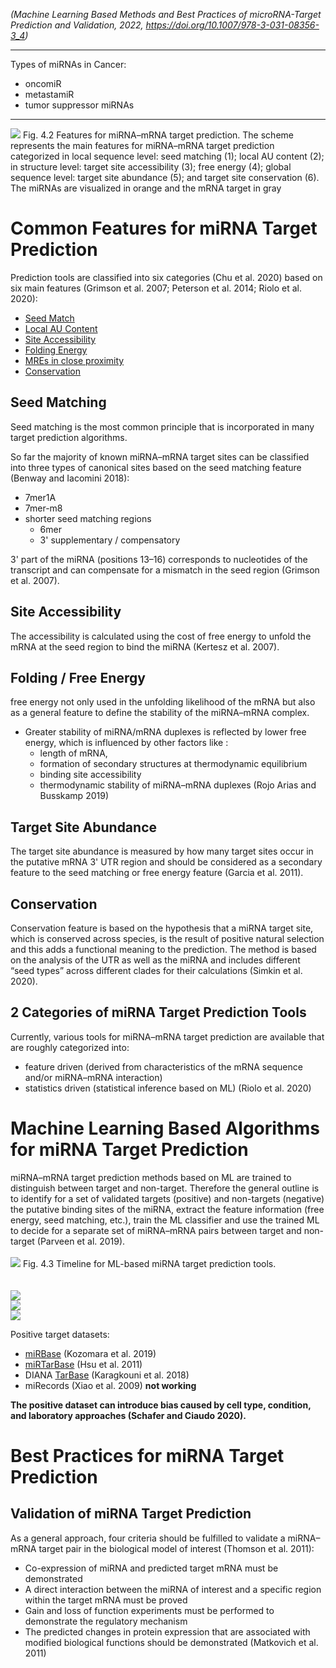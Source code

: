 *(Machine Learning Based Methods and Best Practices of microRNA-Target Prediction and Validation, 2022, https://doi.org/10.1007/978-3-031-08356-3_4)*

---

Types of miRNAs in Cancer:
- oncomiR
- metastamiR
- tumor suppressor miRNAs

---

![](../images/ml_based_1.png)
Fig. 4.2 Features for miRNA–mRNA target prediction. The scheme represents the main features
for miRNA–mRNA target prediction categorized in local sequence level: seed matching (1); local
AU content (2); in structure level: target site accessibility (3); free energy (4); global sequence level:
target site abundance (5); and target site conservation (6). The miRNAs are visualized in orange and
the mRNA target in gray

# Common Features for miRNA Target Prediction

Prediction tools are classified into six categories (Chu et al. 2020) based on six main features (Grimson et al. 2007; Peterson et al. 2014; Riolo et al. 2020):

- [Seed Match](../Feature%20Columns/Seed%20Match.md)
- [Local AU Content](../Feature%20Columns/Local%20AU%20Content.md)
- [Site Accessibility](../Feature%20Columns/Site%20Accessibility.md)
- [Folding Energy](../Feature%20Columns/Folding%20Energy.md)
- [MREs in close proximity](../Feature%20Columns/MREs%20in%20close%20proximity.md)
- [Conservation](../Feature%20Columns/Conservation.md)

## Seed Matching

Seed matching is the most common principle that is incorporated in many target prediction algorithms.

So far the majority of known miRNA–mRNA target sites can be classified into three types of canonical sites based on the seed matching feature (Benway and Iacomini 2018):
- 7mer1A
- 7mer-m8
- shorter seed matching regions
	- 6mer
	- 3' supplementary / compensatory

3' part of the miRNA (positions 13–16) corresponds to nucleotides of the transcript and can
compensate for a mismatch in the seed region (Grimson et al. 2007).

## Site Accessibility

The accessibility is calculated using the cost of free energy to unfold the mRNA at the seed region to bind the miRNA (Kertesz et al. 2007).

## Folding / Free Energy

free energy not only used in the unfolding likelihood of the mRNA but also as a general feature to define the stability of the miRNA–mRNA complex.
- Greater stability of miRNA/mRNA duplexes is reflected by lower free energy, which is influenced by other factors like :
	- length of mRNA,
	- formation of secondary structures at thermodynamic equilibrium
	- binding site accessibility
	- thermodynamic stability of miRNA–mRNA duplexes (Rojo Arias and Busskamp 2019)

## Target Site Abundance

The target site abundance is measured by how many target sites occur in the putative mRNA 3' UTR region and should be considered as a secondary feature to the seed matching or free energy feature (Garcia et al. 2011).

## Conservation

Conservation feature is based on the hypothesis that a miRNA target site, which is conserved across species, is the result of positive natural selection and this adds a functional meaning to the prediction. The method is based on the analysis of the UTR as well as the miRNA and includes
different “seed types” across different clades for their calculations (Simkin et al. 2020).

## 2 Categories of miRNA Target Prediction Tools

Currently, various tools for miRNA–mRNA target prediction are available that are roughly categorized into:
- feature driven (derived from characteristics of the mRNA sequence and/or miRNA–mRNA interaction)
- statistics driven (statistical inference based on ML) (Riolo et al. 2020)

# Machine Learning Based Algorithms for miRNA Target Prediction

miRNA–mRNA target prediction methods based on ML are trained to distinguish between target and non-target. Therefore the general outline is to identify for a set of validated targets (positive) and non-targets (negative) the putative binding sites of the miRNA, extract the feature information (free energy, seed matching, etc.), train the ML classifier and use the trained ML to decide for a separate set of miRNA–mRNA pairs between target and non-target (Parveen et al. 2019).
\
\
![](../images/ml_based_2.png)
Fig. 4.3 Timeline for ML-based miRNA target prediction tools.
\
\
\
![](../images/ml_based_3.png)
\
![](../images/ml_based_4.png)
\
![](../images/ml_based_5.png)

Positive target datasets:
- [miRBase](../miRNA%20Databases/miRBase.md) (Kozomara et al. 2019)
- [miRTarBase](../miRNA%20Databases/miRTarBase.md) (Hsu et al. 2011)
- DIANA [TarBase](../miRNA%20Databases/TarBase.md) (Karagkouni et al. 2018)
- miRecords (Xiao et al. 2009) **not working**

**The positive dataset can introduce bias caused by cell type, condition, and laboratory approaches (Schafer and Ciaudo 2020).**

# Best Practices for miRNA Target Prediction

## Validation of miRNA Target Prediction

As a general approach, four criteria should be fulfilled to validate a miRNA–mRNA target pair in the biological model of interest (Thomson et al. 2011):
- Co-expression of miRNA and predicted target mRNA must be demonstrated
- A direct interaction between the miRNA of interest and a specific region within the target mRNA must be proved
- Gain and loss of function experiments must be performed to demonstrate the regulatory mechanism
- The predicted changes in protein expression that are associated with modified biological functions should be demonstrated (Matkovich et al. 2011)
